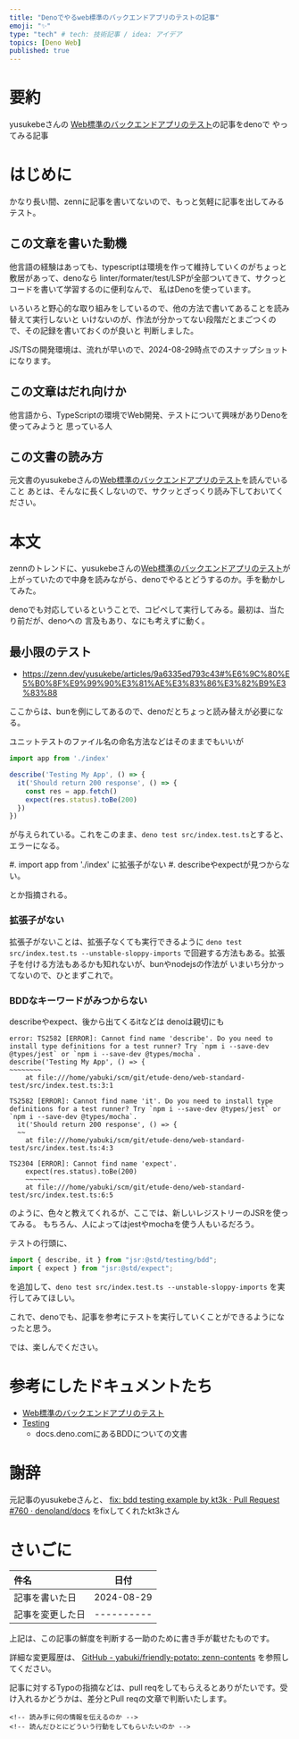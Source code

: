 ```yaml
---
title: "Denoでやるweb標準のバックエンドアプリのテストの記事"
emoji: "✨"
type: "tech" # tech: 技術記事 / idea: アイデア
topics: [Deno Web]
published: true
---
```

# 要約

yusukebeさんの [Web標準のバックエンドアプリのテスト](https://zenn.dev/yusukebe/articles/9a6335ed793c43)の記事をdenoで
やってみる記事

# はじめに

かなり長い間、zennに記事を書いてないので、もっと気軽に記事を出してみるテスト。

## この文章を書いた動機

他言語の経験はあっても、typescriptは環境を作って維持していくのがちょっと敷居があって、denoなら
linter/formater/test/LSPが全部ついてきて、サクっとコードを書いて学習するのに便利なんで、
私はDenoを使っています。

いろいろと野心的な取り組みをしているので、他の方法で書いてあることを読み替えて実行しないと
いけないのが、作法が分かってない段階だとまごつくので、その記録を書いておくのが良いと
判断しました。

JS/TSの開発環境は、流れが早いので、2024-08-29時点でのスナップショットになります。

## この文章はだれ向けか

他言語から、TypeScriptの環境でWeb開発、テストについて興味がありDenoを使ってみようと
思っている人

## この文書の読み方

元文書のyusukebeさんの[Web標準のバックエンドアプリのテスト](https://zenn.dev/yusukebe/articles/9a6335ed793c43)を読んでいること
あとは、そんなに長くしないので、サクッとざっくり読み下しておいてください。

# 本文

zennのトレンドに、yusukebeさんの[Web標準のバックエンドアプリのテスト](https://zenn.dev/yusukebe/articles/9a6335ed793c43)が
上がっていたので中身を読みながら、denoでやるとどうするのか。手を動かしてみた。

denoでも対応しているということで、コピペして実行してみる。最初は、当たり前だが、denoへの
言及もあり、なにも考えずに動く。

## 最小限のテスト

- <https://zenn.dev/yusukebe/articles/9a6335ed793c43#%E6%9C%80%E5%B0%8F%E9%99%90%E3%81%AE%E3%83%86%E3%82%B9%E3%83%88>

ここからは、bunを例にしてあるので、denoだとちょっと読み替えが必要になる。

ユニットテストのファイル名の命名方法などはそのままでもいいが

```ts
import app from './index'

describe('Testing My App', () => {
  it('Should return 200 response', () => {
    const res = app.fetch()
    expect(res.status).toBe(200)
  })
})
```

が与えられている。これをこのまま、`deno test src/index.test.ts`とすると、エラーになる。

#. import app from './index' に拡張子がない
#. describeやexpectが見つからない。

とか指摘される。

### 拡張子がない

拡張子がないことは、拡張子なくても実行できるように
`deno test src/index.test.ts --unstable-sloppy-imports`
で回避する方法もある。拡張子を付ける方法もあるかも知れないが、bunやnodejsの作法が
いまいち分かってないので、ひとまずこれで。

### BDDなキーワードがみつからない

describeやexpect、後から出てくるitなどは denoは親切にも
```
error: TS2582 [ERROR]: Cannot find name 'describe'. Do you need to install type definitions for a test runner? Try `npm i --save-dev @types/jest` or `npm i --save-dev @types/mocha`.
describe('Testing My App', () => {
~~~~~~~~
    at file:///home/yabuki/scm/git/etude-deno/web-standard-test/src/index.test.ts:3:1

TS2582 [ERROR]: Cannot find name 'it'. Do you need to install type definitions for a test runner? Try `npm i --save-dev @types/jest` or `npm i --save-dev @types/mocha`.
  it('Should return 200 response', () => {
  ~~
    at file:///home/yabuki/scm/git/etude-deno/web-standard-test/src/index.test.ts:4:3

TS2304 [ERROR]: Cannot find name 'expect'.
    expect(res.status).toBe(200)
    ~~~~~~
    at file:///home/yabuki/scm/git/etude-deno/web-standard-test/src/index.test.ts:6:5
```

のように、色々と教えてくれるが、ここでは、新しいレジストリーのJSRを使ってみる。
もちろん、人によってはjestやmochaを使う人もいるだろう。

テストの行頭に、

```ts
import { describe, it } from "jsr:@std/testing/bdd";
import { expect } from "jsr:@std/expect";
```

を追加して、`deno test src/index.test.ts --unstable-sloppy-imports`
を実行してみてほしい。

これで、denoでも、記事を参考にテストを実行していくことができるようになったと思う。

では、楽しんでください。

# 参考にしたドキュメントたち

- [Web標準のバックエンドアプリのテスト](https://zenn.dev/yusukebe/articles/9a6335ed793c43)
- [Testing](https://docs.deno.com/runtime/fundamentals/testing/#behavior-driven-development)
    - docs.deno.comにあるBDDについての文書

# 謝辞

元記事のyusukebeさんと、
[fix: bdd testing example by kt3k · Pull Request #760 · denoland/docs](https://github.com/denoland/docs/pull/760)
をfixしてくれたkt3kさん

# さいごに

|     件名       |   日付   |
|:----           |:----:|
|記事を書いた日  |2024-08-29|
|記事を変更した日|----------|

上記は、この記事の鮮度を判断する一助のために書き手が載せたものです。

詳細な変更履歴は、 [GitHub - yabuki/friendly-potato: zenn-contents](https://github.com/yabuki/friendly-potato) を参照してください。

記事に対するTypoの指摘などは、pull reqをしてもらえるとありがたいです。受け入れるかどうかは、差分とPull reqの文章で判断いたします。

<!-- 文章の目的は何か -->
    <!-- 読み手に何の情報を伝えるのか -->
    <!-- 読んだひとにどういう行動をしてもらいたいのか -->
<!-- だれに向けての文章か -->
<!-- この文章の肝はどこか -->
